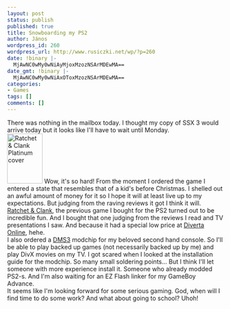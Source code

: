 ```yaml
---
layout: post
status: publish
published: true
title: Snowboarding my PS2
author: János
wordpress_id: 260
wordpress_url: http://www.rusiczki.net/wp/?p=260
date: !binary |-
  MjAwNC0wMy0wNiAyMjoxMzozNSArMDEwMA==
date_gmt: !binary |-
  MjAwNC0wMy0wNiAxOToxMzozNSArMDEwMA==
categories:
- Games
tags: []
comments: []
---
```

<p>There was nothing in the mailbox today. I thought my copy of SSX 3 would arrive today but it looks like I'll have to wait until Monday.<br />
<img src="http://www.rusiczki.net/blog/blogpics/ratchet_and_clank_cover.jpg" width="82" height="116" border="0" class="postimage" alt="Ratchet &amp; Clank Platinum cover" /> Wow, it's so hard! From the moment I ordered the game I entered a state that resembles that of a kid's before Christmas. I shelled out an awful amount of money for it so I hope it will at least live up to my expectations. But judging from the raving reviews it got I think it will. <a href="http://www.ratchetandclankgadgets.com">Ratchet &amp; Clank</a>, the previous game I bought for the PS2 turned out to be incredible fun. And I bought that one judging from the reviews I read and TV presentations I saw. And because it had a special low price at <a href="http://www.dol.ro">Diverta Online</a>, hehe.<br />
I also ordered a <a href="http://www.dms3.com">DMS3</a> modchip for my beloved second hand console. So I'll be able to play backed up games (not necessarily backed up by me) and play DivX movies on my TV. I got scared when I looked at the installation guide for the modchip. So many small soldering points... But I think I'll let someone with more experience install it. Someone who already modded PS2-s. And I'm also waiting for an EZ Flash linker for my GameBoy Advance.<br />
It seems like I'm looking forward for some serious gaming. God, when will I find time to do some work? And what about going to school? Uhoh!</p>
